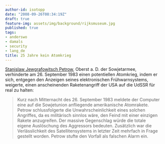 ```yaml
---
author-id: isotopp
date: "2008-09-26T08:34:19Z"
draft: true
feature-img: assets/img/background/rijksmuseum.jpg
published: true
tags:
- anderswo
- damals
- security
- lang_de
title: 25 Jahre kein Atomkrieg
---
```

<a href="http://de.wikipedia.org/wiki/Stanislaw_Jewgrafowitsch_Petrow">Stanislaw Jewgrafowitsch Petrow</a>, Oberst a. D. der Sowjetarmee, verhinderte am 26. September 1983 einen potentiellen Atomkrieg, indem er sich, entgegen den Anzeigen seines elektronischen Frühwarnsystems, weigerte, einen anscheinenden Raketenangriff der USA auf die UdSSR für real zu halten: <blockquote>Kurz nach Mitternacht des 26. September 1983 meldete der Computer eine auf die Sowjetunion anfliegende amerikanische Atomrakete. Petrow schlussfolgerte die Unwahrscheinlichkeit eines solchen Angriffes, da es militärisch sinnlos wäre, den Feind mit einer einzigen Rakete anzugreifen. Der massive Gegenschlag würde die totale eigene Auslöschung des Aggressors bedeuten. Zusätzlich war die Verlässlichkeit des Satellitensystems in letzter Zeit mehrfach in Frage gestellt worden. Petrow stufte den Vorfall als falschen Alarm ein.</blockquote>
